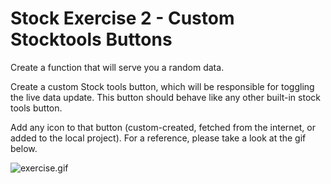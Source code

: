 # Stock Exercise 2 - Custom Stocktools Buttons

Create a function that will serve you a random data.

Create a custom Stock tools button, which will be responsible for toggling the live data update.
This button should behave like any other built-in stock tools button.

Add any icon to that button (custom-created, fetched from the internet, or added to the local project).
For a reference, please take a look at the gif below.

![exercise.gif](exercise.gif)
